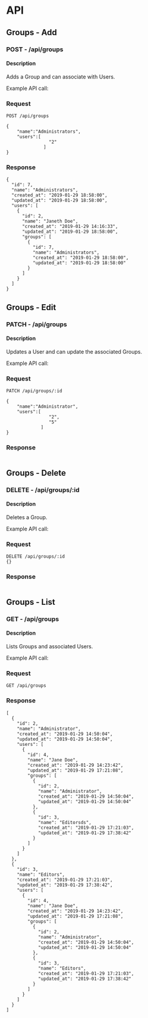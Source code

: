 # API

## Groups - Add

### **POST** - /api/groups

#### Description

Adds a Group and can associate with Users.

Example API call:

### Request

```
POST /api/groups

{
    "name":"Administrators",
    "users":[
                "2"
              ]
}
```

### Response

```
{
  "id": 7,
  "name": "Administrators",
  "created_at": "2019-01-29 18:58:00",
  "updated_at": "2019-01-29 18:58:00",
  "users": [
    {
      "id": 2,
      "name": "Janeth Doe",
      "created_at": "2019-01-29 14:16:33",
      "updated_at": "2019-01-29 18:58:00",
      "groups": [
        {
          "id": 7,
          "name": "Administrators",
          "created_at": "2019-01-29 18:58:00",
          "updated_at": "2019-01-29 18:58:00"
        }
      ]
    }
  ]
}
```

## Groups - Edit

### **PATCH** - /api/groups

#### Description

Updates a User and can update the associated Groups.

Example API call:

### Request

```
PATCH /api/groups/:id

{
    "name":"Administrator",
    "users":[
                "2",
                "5"
             ]
}
```

### Response

```

```

## Groups - Delete

### **DELETE** - /api/groups/:id

#### Description

Deletes a Group.

Example API call:

### Request

```
DELETE /api/groups/:id
{}
```

### Response

```

```

## Groups - List

### **GET** - /api/groups

#### Description

Lists Groups and associated Users.

Example API call:

### Request

```
GET /api/groups
```

### Response

```
[
  {
    "id": 2,
    "name": "Administrator",
    "created_at": "2019-01-29 14:50:04",
    "updated_at": "2019-01-29 14:50:04",
    "users": [
      {
        "id": 4,
        "name": "Jane Doe",
        "created_at": "2019-01-29 14:23:42",
        "updated_at": "2019-01-29 17:21:08",
        "groups": [
          {
            "id": 2,
            "name": "Administrator",
            "created_at": "2019-01-29 14:50:04",
            "updated_at": "2019-01-29 14:50:04"
          },
          {
            "id": 3,
            "name": "Editorsds",
            "created_at": "2019-01-29 17:21:03",
            "updated_at": "2019-01-29 17:38:42"
          }
        ]
      }
    ]
  },
  {
    "id": 3,
    "name": "Editors",
    "created_at": "2019-01-29 17:21:03",
    "updated_at": "2019-01-29 17:38:42",
    "users": [
      {
        "id": 4,
        "name": "Jane Doe",
        "created_at": "2019-01-29 14:23:42",
        "updated_at": "2019-01-29 17:21:08",
        "groups": [
          {
            "id": 2,
            "name": "Administrator",
            "created_at": "2019-01-29 14:50:04",
            "updated_at": "2019-01-29 14:50:04"
          },
          {
            "id": 3,
            "name": "Editors",
            "created_at": "2019-01-29 17:21:03",
            "updated_at": "2019-01-29 17:38:42"
          }
        ]
      }
    ]
  }
]
```

